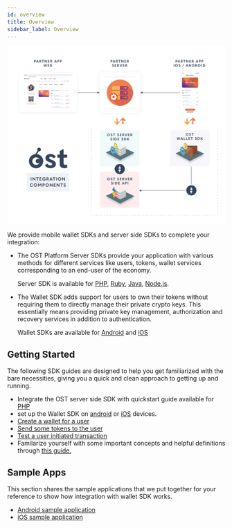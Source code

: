 ```yaml
---
id: overview
title: Overview
sidebar_label: Overview
---
```


![platform-overview](/platform/docs/assets/Platform-Integrations.jpg)



We provide mobile wallet SDKs and server side SDKs to complete your integration:

* The OST Platform Server SDKs provide your application with various methods for different services like users, tokens, wallet services corresponding to an end-user of the economy. 

	Server SDK is available for  [PHP](/platform/docs/server_sdk_setup/php/), [Ruby](https://github.com/ostdotcom/ost-sdk-ruby/tree/release-2.0), [Java](https://github.com/ostdotcom/ost-sdk-java/tree/v2.0.0), [Node.js](https://github.com/ostdotcom/ost-sdk-js/tree/v2.0.0).

* The Wallet SDK adds support for users to own their tokens without requiring them to directly manage their private crypto keys. This essentially means providing private key management, authorization and recovery services in addition to authentication.
	
	Wallet SDKs are available for [Android](https://github.com/ostdotcom/ost-client-android-sdk) and [iOS](https://github.com/ostdotcom/ost-client-ios-sdk)

## Getting Started
The following SDK guides are designed to help you get familiarized with the bare necessities, giving you a quick and clean approach to getting up and running.

* Integrate the OST server side SDK with quickstart guide available for [PHP](/platform/docs/sdk/getting_started/server_sdk_quickstart_guide/php/)
* set up the Wallet SDK on [android](/platform/docs/sdk/getting_started/wallet_sdk_setup/android/) or [iOS](/platform/docs/sdk/getting_started/wallet_sdk_setup/iOS/) devices.
* [Create a wallet for a user](/platform/docs/guides/create_wallet/) 
* [Send some tokens to the user](/platform/docs/guides/execute_transaction/#executing-company-to-user-transactions)
* [Test a user initiated transaction](/platform/docs/guides/execute_transaction/#executing-user-intiated-transactions-in-web)
* Familarize yourself with some important concepts and helpful definitions through [this guide.](/platform/docs/additional_resources/glossary/)


## Sample Apps
This section shares the sample applications that we put together for your reference to show how integration with wallet SDK works.

* [Android sample application](https://github.com/ostdotcom/ost-wallet-sdk-android/tree/release-2.0/app)
* [iOS sample application](https://github.com/ostdotcom/ios-demo-app/tree/develop)
                     